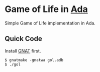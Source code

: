 # Game of Life in [Ada](https://www.adaic.org/)

Simple Game of Life implementation in Ada.

## Quick Code

Install [GNAT](https://www.adacore.com/download) first.

```console
$ gnatmake -gnatwa gol.adb
$ ./gol
```
